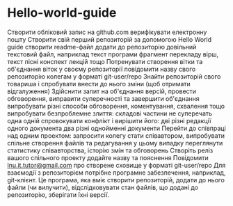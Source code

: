 # Hello-world-guide
Створити обліковий запис на github.com верифікувати електронну пошту Створити свій перший репозиторій за допомогою Hello World guide створити readme-файл додати до репозиторію довільний текстовий файл, наприклад текст програми фрагмент перекладу вірш, текст пісні конспект лекцій тощо Потренувати створення вітки та об'єднання віток у своєму репозиторії повідомити назву свого репозиторію колегам у форматі git-user/repo Знайти репозиторій свого товариша і спробувати внести до нього зміни (щоб отримати відгалуження) Здійснити запит на об'єднання версій, провести обговорення, виправити суперечності та завершити об'єднання випробувати різні способи обговорення, коментування, схвалення тощо випробувати безпроблемне злиття: складові частини не суперечать одна одній спровокувати конфлікт і вирішити його: дві різні редакції одного документа два різні однойменні документи Перейти до співпраці над одним проектом: запросити колегу стати співавтором, випробувати спільне створення файлів та редагування у цьому випадку переглянути статистику співавторства, історію змін та обговорень Створіть реліз вашого спільного проекту додайте назву та пояснення Повідомити lnu.it.tutor@gmail.com про створене сховище у форматі git-user/repo
Для взаємодії з репозиторієм потрібне програмне забезпечення, наприклад, git-клієнт. Це програма, яка вміє створити репозиторій, додати до нього файли (чи вилучити), відслідковувати стан файлів, що додані до репозиторію, зберігати їхні версії.
